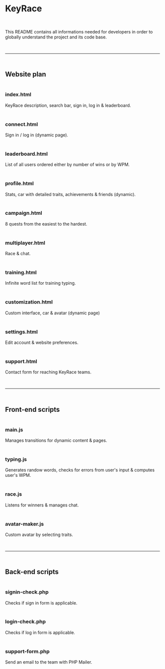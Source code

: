 # **KeyRace**

<br>

This README contains all informations needed for developers in order to
globally understand the project and its code base.

<br><hr>


<!-------------------------------- P A G E S --------------------------------->

## <br> **Website plan**

### <br> **index.html**

KeyRace description, search bar, sign in, log in & leaderboard.


### <br> **connect.html**

Sign in / log in (dynamic page).


### <br> **leaderboard.html**

List of all users ordered either by number of wins or by WPM.


### <br> **profile.html**

Stats, car with detailed traits, achievements & friends (dynamic).


### <br> **campaign.html**

8 quests from the easiest to the hardest.


### <br> **multiplayer.html**

Race & chat.


### <br> **training.html**

Infinite word list for training typing.


### <br> **customization.html**

Custom interface, car & avatar (dynamic page)


### <br> **settings.html**

Edit account & website preferences.


### <br> **support.html**

Contact form for reaching KeyRace teams.

<br><hr>

<!--------------------- F R O N T - E N D   S C R I P T S -------------------->

## <br> **Front-end scripts**

### <br> **main.js**

Manages transitions for dynamic content & pages.


### <br> **typing.js**

Generates randow words, checks for errors from user's input & computes user's
WPM.


### <br> **race.js**

Listens for winners & manages chat.


### <br> **avatar-maker.js**

Custom avatar by selecting traits.

<br><hr>

<!---------------------- B A C K - E N D   S C R I P T S --------------------->

## <br> **Back-end scripts**

### <br> **signin-check.php**

Checks if sign in form is applicable.


### <br> **login-check.php**

Checks if log in form is applicable.


### <br> **support-form.php**

Send an email to the team with PHP Mailer.
